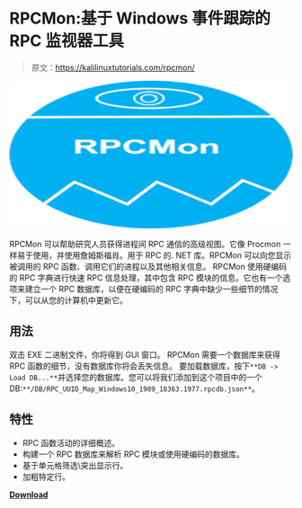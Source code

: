 # RPCMon:基于 Windows 事件跟踪的 RPC 监视器工具

> 原文：<https://kalilinuxtutorials.com/rpcmon/>

[![](img//64b0d69678b36ffaa42c6b2b15053809.png)](https://blogger.googleusercontent.com/img/b/R29vZ2xl/AVvXsEjgFukGwvyjhdK9zQ-VGkAVX4_LZcDgTNtaoBc5VlMGhcxgDzoPvY3Qt1UVulcNwnBR4pZfhpuRm4XAM2fESsK8mG31Zc6uN3ImomBeMzLCKiK9b3T6mgbI_M8A6iEuQpdrRaOmS5r3SjWJRnqt6tTbWyOZizMuRFbWU3sqN2Uq4PsZfMP4hst7vaf5/s728/download%20(5)%20(2).png)

RPCMon 可以帮助研究人员获得进程间 RPC 通信的高级视图。它像 Procmon 一样易于使用，并使用詹姆斯福肖。用于 RPC 的. NET 库。RPCMon 可以向您显示被调用的 RPC 函数、调用它们的进程以及其他相关信息。
RPCMon 使用硬编码的 RPC 字典进行快速 RPC 信息处理，其中包含 RPC 模块的信息。它也有一个选项来建立一个 RPC 数据库，以便在硬编码的 RPC 字典中缺少一些细节的情况下，可以从您的计算机中更新它。

## 用法

双击 EXE 二进制文件，你将得到 GUI 窗口。
RPCMon 需要一个数据库来获得 RPC 函数的细节，没有数据库你将会丢失信息。
要加载数据库，按下`**DB -> Load DB...**`并选择您的数据库。您可以将我们添加到这个项目中的一个 DB:`**/DB/RPC_UUID_Map_Windows10_1909_18363.1977.rpcdb.json**`。

## 特性

*   RPC 函数活动的详细概述。
*   构建一个 RPC 数据库来解析 RPC 模块或使用硬编码的数据库。
*   基于单元格筛选\突出显示行。
*   加粗特定行。

[**Download**](https://github.com/cyberark/RPCMon)